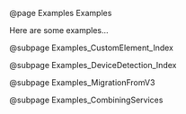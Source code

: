 @page Examples Examples

Here are some examples...

@subpage Examples_CustomElement_Index

@subpage Examples_DeviceDetection_Index

@subpage Examples_MigrationFromV3

@subpage Examples_CombiningServices
